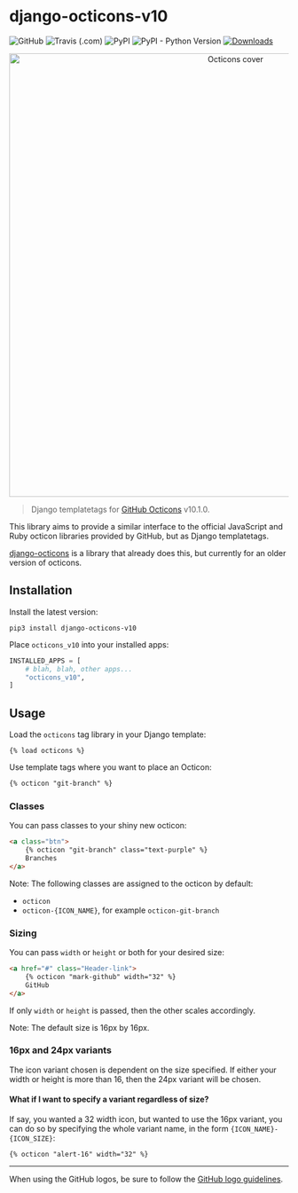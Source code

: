# django-octicons-v10

![GitHub](https://img.shields.io/github/license/jaynewey/django-octicons-v10)
![Travis (.com)](https://img.shields.io/travis/com/jaynewey/django-octicons-v10)
![PyPI](https://img.shields.io/pypi/v/django-octicons-v10)
![PyPI - Python Version](https://img.shields.io/pypi/pyversions/django-octicons-v10)
[![Downloads](https://pepy.tech/badge/django-octicons-v10)](https://pepy.tech/project/django-octicons-v10)

<p align="center">
  <img width="800" src="https://user-images.githubusercontent.com/4608155/74476584-77155300-4e5e-11ea-88c6-6c9f64cf0f05.png" alt="Octicons cover" />
</p>

> Django templatetags for [GitHub Octicons](https://primer.style/octicons) v10.1.0.

This library aims to provide a similar interface to the official JavaScript and Ruby octicon libraries provided by GitHub, but as Django templatetags.

[django-octicons](https://github.com/sanketsaurav/django-octicons) is a library that already does this, but currently for an older version of octicons.

## Installation

Install the latest version:

```
pip3 install django-octicons-v10
```

Place `octicons_v10` into your installed apps:

```python
INSTALLED_APPS = [
    # blah, blah, other apps...
    "octicons_v10",
]
```

## Usage

Load the `octicons` tag library in your Django template:

```
{% load octicons %}
```

Use template tags where you want to place an Octicon:

```html
{% octicon "git-branch" %}
```

### Classes

You can pass classes to your shiny new octicon:

```html
<a class="btn">
    {% octicon "git-branch" class="text-purple" %}
    Branches
</a>
```

Note: The following classes are assigned to the octicon by default:

* `octicon`
* `octicon-{ICON_NAME}`, for example `octicon-git-branch`

### Sizing

You can pass `width` or `height` or both for your desired size:

```html
<a href="#" class="Header-link">
    {% octicon "mark-github" width="32" %}
    GitHub
</a>
```

If only `width` or `height` is passed, then the other scales accordingly.

Note: The default size is 16px by 16px.

### 16px and 24px variants

The icon variant chosen is dependent on the size specified. If either your width or height is more than 16, then the 24px variant will be chosen.

#### What if I want to specify a variant regardless of size?

If say, you wanted a 32 width icon, but wanted to use the 16px variant, you can do so by specifying the whole variant name, in the form `{ICON_NAME}-{ICON_SIZE}`:

```{% octicon "alert-16" width="32" %}```

---

When using the GitHub logos, be sure to follow the [GitHub logo guidelines](https://github.com/logos).
